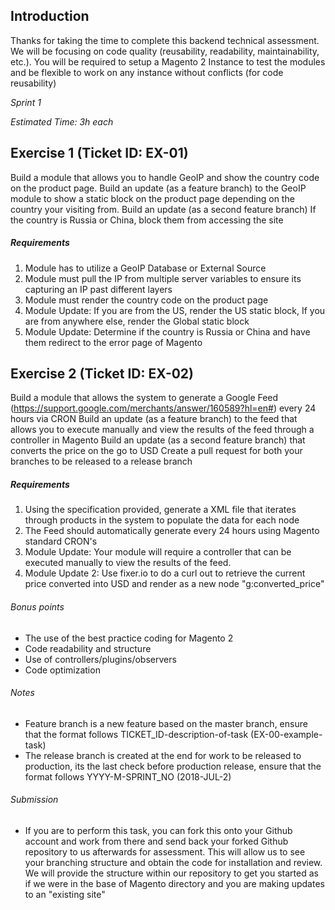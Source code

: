 Introduction
---
Thanks for taking the time to complete this backend technical assessment. We will be focusing on code quality (reusability, readability, maintainability, etc.). You will be required to setup a Magento 2 Instance to test the modules and be flexible to work on any instance without conflicts (for code reusability)


*Sprint 1*

*Estimated Time: 3h each* 

Exercise 1 (Ticket ID: EX-01)
---
Build a module that allows you to handle GeoIP and show the country code on the product page. 
Build an update (as a feature branch) to the GeoIP module to show a static block on the product page depending on the country your visiting from. 
Build an update (as a second feature branch) If the country is Russia or China, block them from accessing the site

##### Requirements
1. Module has to utilize a GeoIP Database or External Source
2. Module must pull the IP from multiple server variables to ensure its capturing an IP past different layers
3. Module must render the country code on the product page
4. Module Update: If you are from the US, render the US static block, If you are from anywhere else, render the Global static block
5. Module Update: Determine if the country is Russia or China and have them redirect to the error page of Magento

Exercise 2 (Ticket ID: EX-02)
---
Build a module that allows the system to generate a Google Feed (https://support.google.com/merchants/answer/160589?hl=en#) every 24 hours via CRON
Build an update (as a feature branch) to the feed that allows you to execute manually and view the results of the feed through a controller in Magento
Build an update (as a second feature branch) that converts the price on the go to USD
Create a pull request for both your branches to be released to a release branch

##### Requirements
1. Using the specification provided, generate a XML file that iterates through products in the system to populate the data for each node
2. The Feed should automatically generate every 24 hours using Magento standard CRON's
3. Module Update: Your module will require a controller that can be executed manually to view the results of the feed.
4. Module Update 2: Use fixer.io to do a curl out to retrieve the current price converted into USD and render as a new node "g:converted_price"

###### Bonus points
* The use of the best practice coding for Magento 2
* Code readability and structure
* Use of controllers/plugins/observers
* Code optimization 

###### Notes
* Feature branch is a new feature based on the master branch, ensure that the format follows TICKET_ID-description-of-task (EX-00-example-task)
* The release branch is created at the end for work to be released to production, its the last check before production release, ensure that the format follows YYYY-M-SPRINT_NO (2018-JUL-2)

###### Submission
* If you are to perform this task, you can fork this onto your Github account and work from there and send back your forked Github repository to us afterwards for assessment. This will allow us to see your branching structure and obtain the code for installation and review. We will provide the structure within our repository to get you started as if we were in the base of Magento directory and you are making updates to an "existing site"
